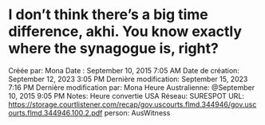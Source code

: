 # I don’t think there’s a big time difference, akhi. You know exactly where the synagogue is, right?

Créée par: Mona
Date : September 10, 2015 7:05 AM
Date de création: September 12, 2023 3:05 PM
Dernière modification: September 15, 2023 7:16 PM
Dernière modification par: Mona
Heure Australienne: @September 10, 2015 9:05 PM
Notes: Heure convertie USA
Réseau: SURESPOT
URL: https://storage.courtlistener.com/recap/gov.uscourts.flmd.344946/gov.uscourts.flmd.344946.100.2.pdf
person: AusWitness